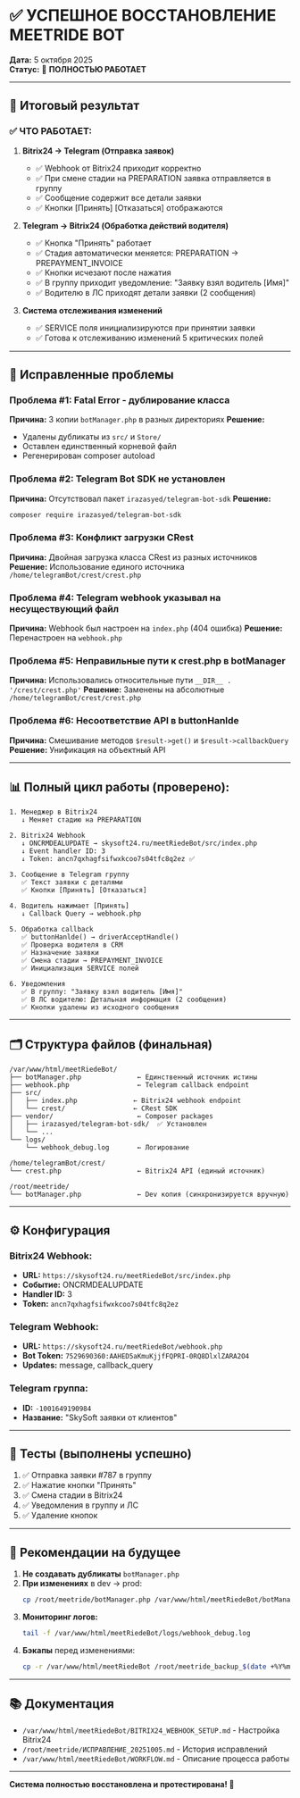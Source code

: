 # ✅ УСПЕШНОЕ ВОССТАНОВЛЕНИЕ MEETRIDE BOT

**Дата:** 5 октября 2025  
**Статус:** 🚀 **ПОЛНОСТЬЮ РАБОТАЕТ**

---

## 🎯 Итоговый результат

### ✅ ЧТО РАБОТАЕТ:

1. **Bitrix24 → Telegram (Отправка заявок)**
   - ✅ Webhook от Bitrix24 приходит корректно
   - ✅ При смене стадии на PREPARATION заявка отправляется в группу
   - ✅ Сообщение содержит все детали заявки
   - ✅ Кнопки [Принять] [Отказаться] отображаются

2. **Telegram → Bitrix24 (Обработка действий водителя)**
   - ✅ Кнопка "Принять" работает
   - ✅ Стадия автоматически меняется: PREPARATION → PREPAYMENT_INVOICE
   - ✅ Кнопки исчезают после нажатия
   - ✅ В группу приходит уведомление: "Заявку взял водитель [Имя]"
   - ✅ Водителю в ЛС приходят детали заявки (2 сообщения)

3. **Система отслеживания изменений**
   - ✅ SERVICE поля инициализируются при принятии заявки
   - ✅ Готова к отслеживанию изменений 5 критических полей

---

## 🔧 Исправленные проблемы

### Проблема #1: Fatal Error - дублирование класса
**Причина:** 3 копии `botManager.php` в разных директориях
**Решение:** 
- Удалены дубликаты из `src/` и `Store/`
- Оставлен единственный корневой файл
- Регенерирован composer autoload

### Проблема #2: Telegram Bot SDK не установлен
**Причина:** Отсутствовал пакет `irazasyed/telegram-bot-sdk`
**Решение:** 
```bash
composer require irazasyed/telegram-bot-sdk
```

### Проблема #3: Конфликт загрузки CRest
**Причина:** Двойная загрузка класса CRest из разных источников
**Решение:** Использование единого источника `/home/telegramBot/crest/crest.php`

### Проблема #4: Telegram webhook указывал на несуществующий файл
**Причина:** Webhook был настроен на `index.php` (404 ошибка)
**Решение:** Перенастроен на `webhook.php`

### Проблема #5: Неправильные пути к crest.php в botManager
**Причина:** Использовались относительные пути `__DIR__ . '/crest/crest.php'`
**Решение:** Заменены на абсолютные `/home/telegramBot/crest/crest.php`

### Проблема #6: Несоответствие API в buttonHanlde
**Причина:** Смешивание методов `$result->get()` и `$result->callbackQuery`
**Решение:** Унификация на объектный API

---

## 📊 Полный цикл работы (проверено):

```
1. Менеджер в Bitrix24
   ↓ Меняет стадию на PREPARATION
   
2. Bitrix24 Webhook
   ↓ ONCRMDEALUPDATE → skysoft24.ru/meetRiedeBot/src/index.php
   ↓ Event handler ID: 3
   ↓ Token: ancn7qxhagfsifwxkcoo7s04tfc8q2ez ✅
   
3. Сообщение в Telegram группу
   ✅ Текст заявки с деталями
   ✅ Кнопки [Принять] [Отказаться]
   
4. Водитель нажимает [Принять]
   ↓ Callback Query → webhook.php
   
5. Обработка callback
   ✅ buttonHanlde() → driverAcceptHandle()
   ✅ Проверка водителя в CRM
   ✅ Назначение заявки
   ✅ Смена стадии → PREPAYMENT_INVOICE
   ✅ Инициализация SERVICE полей
   
6. Уведомления
   ✅ В группу: "Заявку взял водитель [Имя]"
   ✅ В ЛС водителю: Детальная информация (2 сообщения)
   ✅ Кнопки удалены из исходного сообщения
```

---

## 🗂️ Структура файлов (финальная)

```
/var/www/html/meetRiedeBot/
├── botManager.php              ← Единственный источник истины
├── webhook.php                 ← Telegram callback endpoint
├── src/
│   ├── index.php              ← Bitrix24 webhook endpoint
│   └── crest/                 ← CRest SDK
├── vendor/                     ← Composer packages
│   ├── irazasyed/telegram-bot-sdk/  ✅ Установлен
│   └── ...
└── logs/
    └── webhook_debug.log       ← Логирование

/home/telegramBot/crest/
└── crest.php                   ← Bitrix24 API (единый источник)

/root/meetride/
└── botManager.php              ← Dev копия (синхронизируется вручную)
```

---

## ⚙️ Конфигурация

### Bitrix24 Webhook:
- **URL:** `https://skysoft24.ru/meetRiedeBot/src/index.php`
- **Событие:** ONCRMDEALUPDATE
- **Handler ID:** 3
- **Token:** `ancn7qxhagfsifwxkcoo7s04tfc8q2ez`

### Telegram Webhook:
- **URL:** `https://skysoft24.ru/meetRiedeBot/webhook.php`
- **Bot Token:** `7529690360:AAHED5aKmuKjjfFQPRI-0RQ8DlxlZARA2O4`
- **Updates:** message, callback_query

### Telegram группа:
- **ID:** `-1001649190984`
- **Название:** "SkySoft заявки от клиентов"

---

## 🧪 Тесты (выполнены успешно)

1. ✅ Отправка заявки #787 в группу
2. ✅ Нажатие кнопки "Принять"
3. ✅ Смена стадии в Bitrix24
4. ✅ Уведомления в группу и ЛС
5. ✅ Удаление кнопок

---

## 📝 Рекомендации на будущее

1. **Не создавать дубликаты** `botManager.php`
2. **При изменениях** в dev → prod: 
   ```bash
   cp /root/meetride/botManager.php /var/www/html/meetRiedeBot/botManager.php
   ```
3. **Мониторинг логов:**
   ```bash
   tail -f /var/www/html/meetRiedeBot/logs/webhook_debug.log
   ```
4. **Бэкапы** перед изменениями:
   ```bash
   cp -r /var/www/html/meetRiedeBot /root/meetride_backup_$(date +%Y%m%d)
   ```

---

## 📚 Документация

- `/var/www/html/meetRiedeBot/BITRIX24_WEBHOOK_SETUP.md` - Настройка Bitrix24
- `/root/meetride/ИСПРАВЛЕНИЕ_20251005.md` - История исправлений
- `/var/www/html/meetRiedeBot/WORKFLOW.md` - Описание процесса работы

---

**Система полностью восстановлена и протестирована! 🎉**

